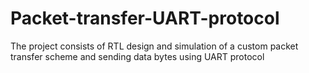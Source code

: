 # Packet-transfer-UART-protocol
The project consists of RTL design and simulation of a custom packet transfer scheme and sending data bytes using UART protocol
